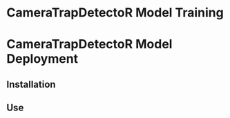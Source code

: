 # CameraTrapDetectoR Model Training

# CameraTrapDetectoR Model Deployment

## Installation

## Use


